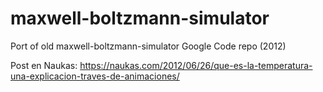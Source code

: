 # maxwell-boltzmann-simulator
Port of old maxwell-boltzmann-simulator Google Code repo (2012)

Post en Naukas: 
https://naukas.com/2012/06/26/que-es-la-temperatura-una-explicacion-traves-de-animaciones/

